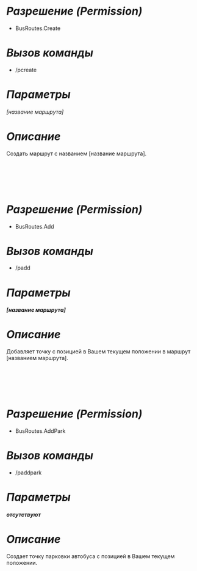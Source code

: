 # _Разрешение (Permission)_
* BusRoutes.Create

# _Вызов команды_
* /pcreate

# _Параметры_

###### [название маршрута]

# _Описание_
  Создать маршрут с названием [название маршрута].
  
<br><br><br><br>

# _Разрешение (Permission)_
* BusRoutes.Add

# _Вызов команды_
* /padd

# _Параметры_
###### **[название маршрута]**

# _Описание_
  Добавляет точку с позицией в Вашем текущем положении в маршрут [названием маршрута].
  
  <br><br><br><br>

# _Разрешение (Permission)_
* BusRoutes.AddPark

# _Вызов команды_
* /paddpark

# _Параметры_
###### _**отсутствуют**_

# _Описание_
  Создает точку парковки автобуса с позицией в Вашем текущем положении.
